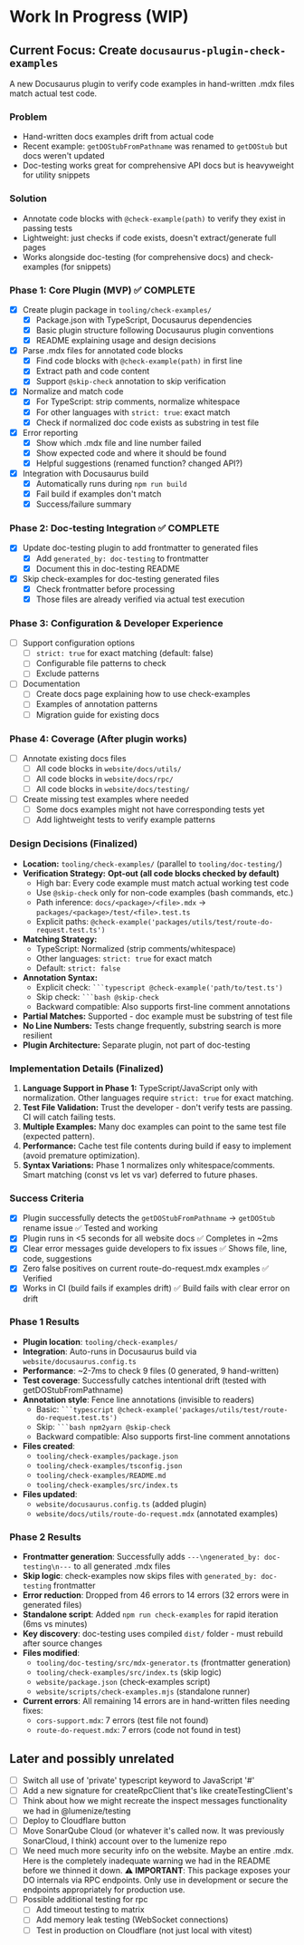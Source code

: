 # Work In Progress (WIP)

## Current Focus: Create `docusaurus-plugin-check-examples`

A new Docusaurus plugin to verify code examples in hand-written .mdx files match actual test code.

### Problem
- Hand-written docs examples drift from actual code
- Recent example: `getDOStubFromPathname` was renamed to `getDOStub` but docs weren't updated
- Doc-testing works great for comprehensive API docs but is heavyweight for utility snippets

### Solution
- Annotate code blocks with `@check-example(path)` to verify they exist in passing tests
- Lightweight: just checks if code exists, doesn't extract/generate full pages
- Works alongside doc-testing (for comprehensive docs) and check-examples (for snippets)

### Phase 1: Core Plugin (MVP) ✅ COMPLETE
- [x] Create plugin package in `tooling/check-examples/`
  - [x] Package.json with TypeScript, Docusaurus dependencies
  - [x] Basic plugin structure following Docusaurus plugin conventions
  - [x] README explaining usage and design decisions
- [x] Parse .mdx files for annotated code blocks
  - [x] Find code blocks with `@check-example(path)` in first line
  - [x] Extract path and code content
  - [x] Support `@skip-check` annotation to skip verification
- [x] Normalize and match code
  - [x] For TypeScript: strip comments, normalize whitespace
  - [x] For other languages with `strict: true`: exact match
  - [x] Check if normalized doc code exists as substring in test file
- [x] Error reporting
  - [x] Show which .mdx file and line number failed
  - [x] Show expected code and where it should be found
  - [x] Helpful suggestions (renamed function? changed API?)
- [x] Integration with Docusaurus build
  - [x] Automatically runs during `npm run build`
  - [x] Fail build if examples don't match
  - [x] Success/failure summary

### Phase 2: Doc-testing Integration ✅ COMPLETE
- [x] Update doc-testing plugin to add frontmatter to generated files
  - [x] Add `generated_by: doc-testing` to frontmatter
  - [x] Document this in doc-testing README
- [x] Skip check-examples for doc-testing generated files
  - [x] Check frontmatter before processing
  - [x] Those files are already verified via actual test execution

### Phase 3: Configuration & Developer Experience
- [ ] Support configuration options
  - [ ] `strict: true` for exact matching (default: false)
  - [ ] Configurable file patterns to check
  - [ ] Exclude patterns
- [ ] Documentation
  - [ ] Create docs page explaining how to use check-examples
  - [ ] Examples of annotation patterns
  - [ ] Migration guide for existing docs

### Phase 4: Coverage (After plugin works)
- [ ] Annotate existing docs files
  - [ ] All code blocks in `website/docs/utils/`
  - [ ] All code blocks in `website/docs/rpc/`
  - [ ] All code blocks in `website/docs/testing/`
- [ ] Create missing test examples where needed
  - [ ] Some docs examples might not have corresponding tests yet
  - [ ] Add lightweight tests to verify example patterns

### Design Decisions (Finalized)
- **Location:** `tooling/check-examples/` (parallel to `tooling/doc-testing/`)
- **Verification Strategy:** **Opt-out (all code blocks checked by default)**
  - High bar: Every code example must match actual working test code
  - Use `@skip-check` only for non-code examples (bash commands, etc.)
  - Path inference: `docs/<package>/<file>.mdx` → `packages/<package>/test/<file>.test.ts`
  - Explicit paths: `@check-example('packages/utils/test/route-do-request.test.ts')`
- **Matching Strategy:** 
  - TypeScript: Normalized (strip comments/whitespace)
  - Other languages: `strict: true` for exact match
  - Default: `strict: false`
- **Annotation Syntax:** 
  - Explicit check: `` ```typescript @check-example('path/to/test.ts') ``
  - Skip check: `` ```bash @skip-check ``
  - Backward compatible: Also supports first-line comment annotations
- **Partial Matches:** Supported - doc example must be substring of test file
- **No Line Numbers:** Tests change frequently, substring search is more resilient
- **Plugin Architecture:** Separate plugin, not part of doc-testing

### Implementation Details (Finalized)
1. **Language Support in Phase 1:** TypeScript/JavaScript only with normalization. Other languages require `strict: true` for exact matching.
2. **Test File Validation:** Trust the developer - don't verify tests are passing. CI will catch failing tests.
3. **Multiple Examples:** Many doc examples can point to the same test file (expected pattern).
4. **Performance:** Cache test file contents during build if easy to implement (avoid premature optimization).
5. **Syntax Variations:** Phase 1 normalizes only whitespace/comments. Smart matching (const vs let vs var) deferred to future phases.

### Success Criteria
- [x] Plugin successfully detects the `getDOStubFromPathname` → `getDOStub` rename issue ✅ Tested and working
- [x] Plugin runs in <5 seconds for all website docs ✅ Completes in ~2ms
- [x] Clear error messages guide developers to fix issues ✅ Shows file, line, code, suggestions
- [x] Zero false positives on current route-do-request.mdx examples ✅ Verified
- [x] Works in CI (build fails if examples drift) ✅ Build fails with clear error on drift

### Phase 1 Results
- **Plugin location**: `tooling/check-examples/`
- **Integration**: Auto-runs in Docusaurus build via `website/docusaurus.config.ts`
- **Performance**: ~2-7ms to check 9 files (0 generated, 9 hand-written)
- **Test coverage**: Successfully catches intentional drift (tested with getDOStubFromPathname)
- **Annotation style**: Fence line annotations (invisible to readers)
  - Basic: `` ```typescript @check-example('packages/utils/test/route-do-request.test.ts') ``
  - Skip: `` ```bash npm2yarn @skip-check ``
  - Backward compatible: Also supports first-line comment annotations
- **Files created**:
  - `tooling/check-examples/package.json`
  - `tooling/check-examples/tsconfig.json`
  - `tooling/check-examples/README.md`
  - `tooling/check-examples/src/index.ts`
- **Files updated**:
  - `website/docusaurus.config.ts` (added plugin)
  - `website/docs/utils/route-do-request.mdx` (annotated examples)

### Phase 2 Results
- **Frontmatter generation**: Successfully adds `---\ngenerated_by: doc-testing\n---` to all generated .mdx files
- **Skip logic**: check-examples now skips files with `generated_by: doc-testing` frontmatter
- **Error reduction**: Dropped from 46 errors to 14 errors (32 errors were in generated files)
- **Standalone script**: Added `npm run check-examples` for rapid iteration (6ms vs minutes)
- **Key discovery**: doc-testing uses compiled `dist/` folder - must rebuild after source changes
- **Files modified**:
  - `tooling/doc-testing/src/mdx-generator.ts` (frontmatter generation)
  - `tooling/check-examples/src/index.ts` (skip logic)
  - `website/package.json` (check-examples script)
  - `website/scripts/check-examples.mjs` (standalone runner)
- **Current errors**: All remaining 14 errors are in hand-written files needing fixes:
  - `cors-support.mdx`: 7 errors (test file not found)
  - `route-do-request.mdx`: 7 errors (code not found in test)

## Later and possibly unrelated

- [ ] Switch all use of 'private' typescript keyword to JavaScript '#'
- [ ] Add a new signature for createRpcClient that's like createTestingClient's
- [ ] Think about how we might recreate the inspect messages functionality we had in @lumenize/testing
- [ ] Deploy to Cloudflare button
- [ ] Move SonarQube Cloud (or whatever it's called now. It was previously SonarCloud, I think) account over to the lumenize repo
- [ ] We need much more security info on the website. Maybe an entire .mdx. Here is the completely inadequate warning we had in the README before we thinned it down. 
  ⚠️ **IMPORTANT**: This package exposes your DO internals via RPC endpoints. Only use in development or secure the endpoints appropriately for production use.
- [ ] Possible additional testing for rpc
  - [ ] Add timeout testing to matrix
  - [ ] Add memory leak testing (WebSocket connections)
  - [ ] Test in production on Cloudflare (not just local with vitest)
